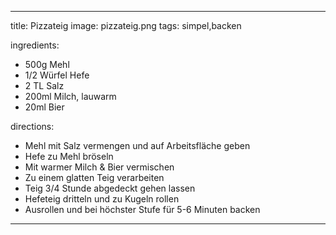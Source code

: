 ---

title: Pizzateig
image: pizzateig.png
tags: simpel,backen

ingredients: 
- 500g Mehl
- 1/2 Würfel Hefe
- 2 TL Salz
- 200ml Milch, lauwarm
- 20ml Bier

directions: 
- Mehl mit Salz vermengen und auf Arbeitsfläche geben
- Hefe zu Mehl bröseln
- Mit warmer Milch & Bier vermischen
- Zu einem glatten Teig verarbeiten
- Teig 3/4 Stunde abgedeckt gehen lassen
- Hefeteig dritteln und zu Kugeln rollen
- Ausrollen und bei höchster Stufe für 5-6 Minuten backen

---